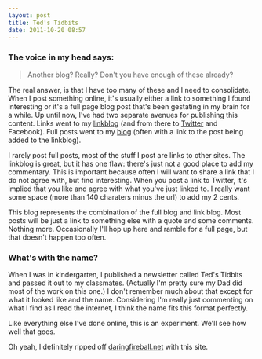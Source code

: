 ```yaml
---
layout: post
title: Ted's Tidbits
date: 2011-10-20 08:57
---
```


### The voice in my head says: ###
> Another blog?  Really?  Don't you have enough of these already?

The real answer, is that I have too many of these and I need to
consolidate.  When I post something online, it's usually either a link
to something I found interesting or it's a full page blog post that's
been gestating in my brain for a while.  Up until now, I've had two
separate avenues for publishing this content.  Links went to my
[linkblog][1] (and from there to [Twitter][2] and Facebook).  Full posts
went to my [blog][3] (often with a link to the post being added to the
linkblog).

I rarely post full posts, most of the stuff I post are links to other
sites.  The linkblog is great, but it has one flaw: there's just not a
good place to add my commentary.  This is important because often I will
want to share a link that I do not agree with, but find interesting.
When you post a link to Twitter, it's implied that you like and agree
with what you've just linked to.  I really want some space (more than
140 charaters minus the url) to add my 2 cents.

This blog represents the combination of the full blog and link blog.
Most posts will be just a link to something else with a quote and some
comments.  Nothing more.  Occasionally I'll hop up here and ramble for
a full page, but that doesn't happen too often.

### What's with the name? ###

When I was in kindergarten, I published a newsletter called Ted's
Tidbits and passed it out to my classmates.  (Actually I'm pretty sure
my Dad did most of the work on this one.)  I don't remember much about
that except for what it looked like and the name.  Considering I'm
really just commenting on what I find as I read the internet, I think
the name fits this format perfectly.

Like everything else I've done online, this is an experiment.  We'll see
how well that goes.

Oh yeah, I definitely ripped off [daringfireball.net][4] with this site.

[1]: http://static.tedchoward.com/radio2/ted/linkblog.html
[2]: http://twitter.com/tedchoward
[3]: http://blog.tedchoward.com
[4]: http://daringfireball.net
